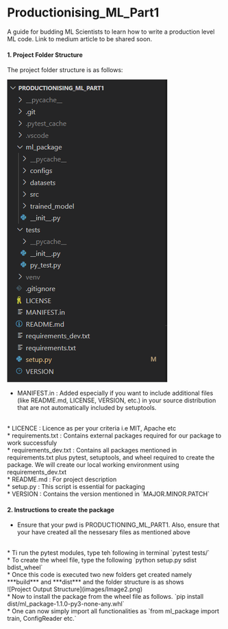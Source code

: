 # Productionising_ML_Part1
A guide for budding ML Scientists to learn how to write a production level ML code. Link to medium article to be shared soon.
#### 1. Project Folder Structure

The project folder structure is as follows:

![Project Structure](images/Image1.png)


* MANIFEST.in : Added especially if you want to include additional files (like README.md, LICENSE, VERSION, etc.) in your source distribution that are not automatically included by setuptools.
<br/>
* LICENCE : Licence as per your criteria i.e MIT, Apache etc
<br/>
* requirements.txt : Contains external packages required for our package to work successfuly
<br/>
* requirements_dev.txt : Contains all packages mentioned in requirements.txt plus pytest, setuptools, and wheel required to create the package. We will create our local working environment using requirements_dev.txt
<br/>
* README.md : For project description
<br/>
* setup.py : This script is essential for packaging
<br/>
* VERSION : Contains the version mentioned in  `MAJOR.MINOR.PATCH`
<br/>

#### 2. Instructions to create the package

* Ensure that your pwd is PRODUCTIONING_ML_PART1. Also, ensure that your have created all the nessesary files as mentioned above
<br/>
* Ti run the pytest modules, type teh following in terminal
`pytest tests/`
<br/>
* To create the wheel file, type the following
`python setup.py sdist bdist_wheel`
<br/>
* Once this code is executed two new folders get created namely ***build*** and ***dist*** and the folder structure is as shows
<br/>
![Project Output Structure](images/Image2.png)

<br/>
* Now to install the package from the wheel file as follows.
`pip install dist/ml_package-1.1.0-py3-none-any.whl`
<br/>
* One can now simply import all functionalities as
`from ml_package import train, ConfigReader etc.`
